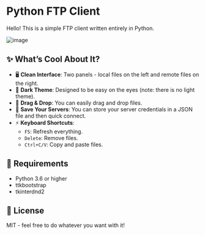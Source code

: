 # Python FTP Client

Hello! This is a simple FTP client written entirely in Python. 

![image](https://github.com/user-attachments/assets/a5a27e20-e25d-4d62-b8c2-1b6c51dab614)

## ✨ What’s Cool About It?

- 🖥️ **Clean Interface**: Two panels - local files on the left and remote files on the right.
- 🎨 **Dark Theme**: Designed to be easy on the eyes (note: there is no light theme).
- 🎯 **Drag & Drop**: You can easily drag and drop files.
- 🔑 **Save Your Servers**: You can store your server credentials in a JSON file and then quick connect.
- ⚡ **Keyboard Shortcuts**:
  - `F5`: Refresh everything.
  - `Delete`: Remove files.
  - `Ctrl+C/V`: Copy and paste files.

## 🎯 Requirements
- Python 3.6 or higher
- ttkbootstrap
- tkinterdnd2

## 📝 License
MIT - feel free to do whatever you want with it!
